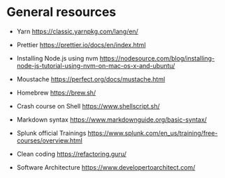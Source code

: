 # General resources

- Yarn
  https://classic.yarnpkg.com/lang/en/

- Prettier
  https://prettier.io/docs/en/index.html

- Installing Node.js using nvm
  https://nodesource.com/blog/installing-node-js-tutorial-using-nvm-on-mac-os-x-and-ubuntu/

- Moustache
  https://perfect.org/docs/mustache.html

- Homebrew
  https://brew.sh/

- Crash course on Shell
  https://www.shellscript.sh/

- Markdown syntax
  https://www.markdownguide.org/basic-syntax/

- Splunk official Trainings
  https://www.splunk.com/en_us/training/free-courses/overview.html

- Clean coding
  https://refactoring.guru/

- Software Architecture
  https://www.developertoarchitect.com/
